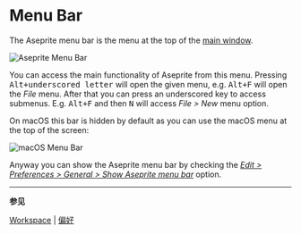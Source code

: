 # Menu Bar

The Aseprite menu bar is the menu at the top of the [main window](workspace).

![Aseprite Menu Bar](menu-bar/aseprite-menubar.png)

You can access the main functionality of Aseprite from this menu.
Pressing <kbd>Alt+underscored letter</kbd> will open the given menu,
e.g. <kbd>Alt+F</kbd> will open the _File_ menu. After that you can
press an underscored key to access submenus. E.g. <kbd>Alt+F</kbd> and
then <kbd>N</kbd> will access _File > New_ menu option.

On macOS this bar is hidden by default as you can use the macOS menu
at the top of the screen:

![macOS Menu Bar](menu-bar/macos-menubar.png)

Anyway you can show the Aseprite menu bar by checking the [_Edit >
Preferences > General > Show Aseprite menu
bar_](preferences.md#general) option.

---

**参见**

[Workspace](workspace.md) |
[偏好](preferences.md)
